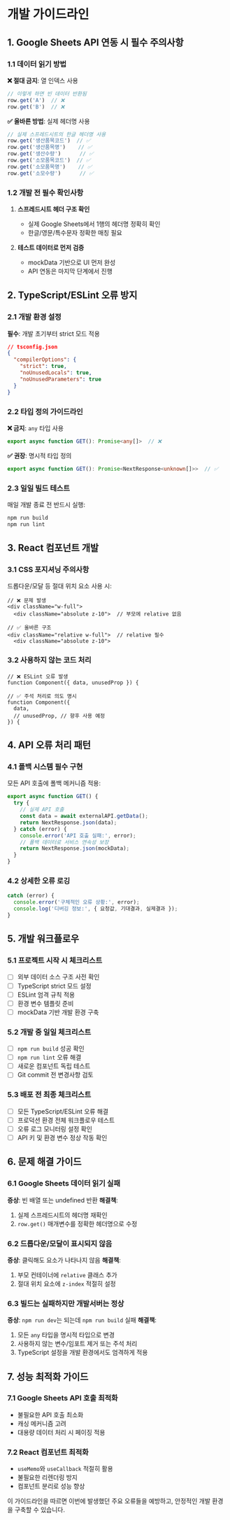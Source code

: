 # 개발 가이드라인

## 1. Google Sheets API 연동 시 필수 주의사항

### 1.1 데이터 읽기 방법

**❌ 절대 금지**: 열 인덱스 사용
```javascript
// 이렇게 하면 빈 데이터 반환됨
row.get('A')  // ❌
row.get('B')  // ❌
```

**✅ 올바른 방법**: 실제 헤더명 사용
```javascript
// 실제 스프레드시트의 한글 헤더명 사용
row.get('생산품목코드')  // ✅
row.get('생산품목명')    // ✅
row.get('생산수량')      // ✅
row.get('소모품목코드')  // ✅
row.get('소모품목명')    // ✅
row.get('소모수량')      // ✅
```

### 1.2 개발 전 필수 확인사항

1. **스프레드시트 헤더 구조 확인**
   - 실제 Google Sheets에서 1행의 헤더명 정확히 확인
   - 한글/영문/특수문자 정확한 매칭 필요
   
2. **테스트 데이터로 먼저 검증**
   - mockData 기반으로 UI 먼저 완성
   - API 연동은 마지막 단계에서 진행

## 2. TypeScript/ESLint 오류 방지

### 2.1 개발 환경 설정

**필수**: 개발 초기부터 strict 모드 적용
```json
// tsconfig.json
{
  "compilerOptions": {
    "strict": true,
    "noUnusedLocals": true,
    "noUnusedParameters": true
  }
}
```

### 2.2 타입 정의 가이드라인

**❌ 금지**: `any` 타입 사용
```typescript
export async function GET(): Promise<any[]>  // ❌
```

**✅ 권장**: 명시적 타입 정의
```typescript
export async function GET(): Promise<NextResponse<unknown[]>>  // ✅
```

### 2.3 일일 빌드 테스트

매일 개발 종료 전 반드시 실행:
```bash
npm run build
npm run lint
```

## 3. React 컴포넌트 개발

### 3.1 CSS 포지셔닝 주의사항

드롭다운/모달 등 절대 위치 요소 사용 시:
```tsx
// ❌ 문제 발생
<div className="w-full">  
  <div className="absolute z-10">  // 부모에 relative 없음

// ✅ 올바른 구조
<div className="relative w-full">  // relative 필수
  <div className="absolute z-10">
```

### 3.2 사용하지 않는 코드 처리

```tsx
// ❌ ESLint 오류 발생
function Component({ data, unusedProp }) {

// ✅ 주석 처리로 의도 명시
function Component({ 
  data, 
  // unusedProp, // 향후 사용 예정
}) {
```

## 4. API 오류 처리 패턴

### 4.1 폴백 시스템 필수 구현

모든 API 호출에 폴백 메커니즘 적용:
```typescript
export async function GET() {
  try {
    // 실제 API 호출
    const data = await externalAPI.getData();
    return NextResponse.json(data);
  } catch (error) {
    console.error('API 호출 실패:', error);
    // 폴백 데이터로 서비스 연속성 보장
    return NextResponse.json(mockData);
  }
}
```

### 4.2 상세한 오류 로깅

```typescript
catch (error) {
  console.error('구체적인 오류 상황:', error);
  console.log('디버깅 정보:', { 요청값, 기대결과, 실제결과 });
}
```

## 5. 개발 워크플로우

### 5.1 프로젝트 시작 시 체크리스트

- [ ] 외부 데이터 소스 구조 사전 확인
- [ ] TypeScript strict 모드 설정
- [ ] ESLint 엄격 규칙 적용
- [ ] 환경 변수 템플릿 준비
- [ ] mockData 기반 개발 환경 구축

### 5.2 개발 중 일일 체크리스트

- [ ] `npm run build` 성공 확인
- [ ] `npm run lint` 오류 해결
- [ ] 새로운 컴포넌트 독립 테스트
- [ ] Git commit 전 변경사항 검토

### 5.3 배포 전 최종 체크리스트

- [ ] 모든 TypeScript/ESLint 오류 해결
- [ ] 프로덕션 환경 전체 워크플로우 테스트
- [ ] 오류 로그 모니터링 설정 확인
- [ ] API 키 및 환경 변수 정상 작동 확인

## 6. 문제 해결 가이드

### 6.1 Google Sheets 데이터 읽기 실패

**증상**: 빈 배열 또는 undefined 반환
**해결책**: 
1. 실제 스프레드시트의 헤더명 재확인
2. `row.get()` 매개변수를 정확한 헤더명으로 수정

### 6.2 드롭다운/모달이 표시되지 않음

**증상**: 클릭해도 요소가 나타나지 않음
**해결책**: 
1. 부모 컨테이너에 `relative` 클래스 추가
2. 절대 위치 요소에 `z-index` 적절히 설정

### 6.3 빌드는 실패하지만 개발서버는 정상

**증상**: `npm run dev`는 되는데 `npm run build` 실패
**해결책**:
1. 모든 `any` 타입을 명시적 타입으로 변경
2. 사용하지 않는 변수/임포트 제거 또는 주석 처리
3. TypeScript 설정을 개발 환경에서도 엄격하게 적용

## 7. 성능 최적화 가이드

### 7.1 Google Sheets API 호출 최적화

- 불필요한 API 호출 최소화
- 캐싱 메커니즘 고려
- 대용량 데이터 처리 시 페이징 적용

### 7.2 React 컴포넌트 최적화

- `useMemo`와 `useCallback` 적절히 활용
- 불필요한 리렌더링 방지
- 컴포넌트 분리로 성능 향상

이 가이드라인을 따르면 이번에 발생했던 주요 오류들을 예방하고, 안정적인 개발 환경을 구축할 수 있습니다.